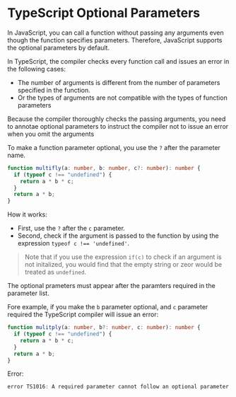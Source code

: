# TypeScript Optional Parameters

In JavaScript, you can call a function without passing any arguments even though the function specifies parameters. Therefore, JavaScript supports the optional parameters by default.

In TypeScript, the compiler checks every function call and issues an error in the following cases:

- The number of arguments is different from the number of parameters specified in the function.
- Or the types of arguments are not compatible with the types of function parameters

Because the compiler thoroughly checks the passing arguments, you need to annotae optional parameters to instruct the compiler not to issue an error when you omit the arguments

To make a function parameter optional, you use the `?` after the parameter name.

```ts
function multifly(a: number, b: number, c?: number): number {
  if (typeof c !== "undefined") {
    return a * b * c;
  }
  return a * b;
}
```

How it works:

- First, use the `?` after the `c` parameter.
- Second, check if the argument is passed to the function by using the expression `typeof c !== 'undefined'`.

> Note that if you use the expression `if(c)` to check if an argument is not initalized, you would find that the empty string or zeor would be treated as `undefined`.

The optional prameters must appear after the paramters required in the parameter list.

Fore example, if you make the `b` parameter optional, and `c` parameter required the TypeScript compiler will issue an error:

```ts
function mulitply(a: number, b?: number, c: number): number {
  if (typeof c !== "undefined") {
    return a * b * c;
  }
  return a * b;
}
```

Error:

```ts
error TS1016: A required parameter cannot follow an optional parameter.
```
